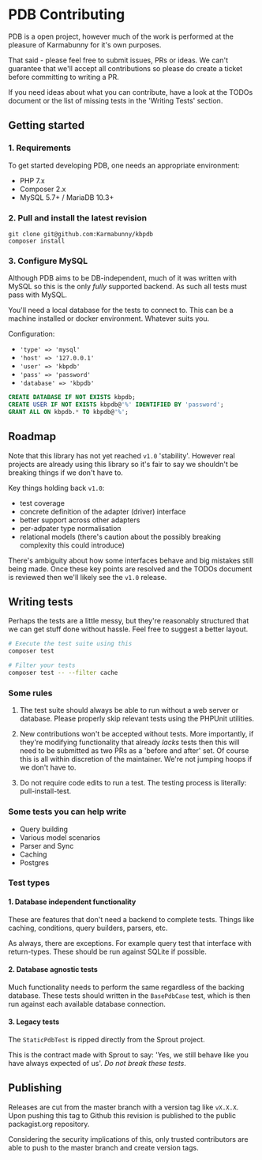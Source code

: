 
# PDB Contributing

PDB is a open project, however much of the work is performed at the pleasure of Karmabunny for it's own purposes.

That said - please feel free to submit issues, PRs or ideas. We can't guarantee that we'll accept all contributions so please do create a ticket before committing to writing a PR.

If you need ideas about what you can contribute, have a look at the TODOs document or the list of missing tests in the 'Writing Tests' section.


## Getting started

### 1. Requirements

To get started developing PDB, one needs an appropriate environment:

- PHP 7.x
- Composer 2.x
- MySQL 5.7+ / MariaDB 10.3+


### 2. Pull and install the latest revision

```
git clone git@github.com:Karmabunny/kbpdb
composer install
```


### 3. Configure MySQL

Although PDB aims to be DB-independent, much of it was written with MySQL so this is the only _fully_ supported backend. As such all tests must pass with MySQL.

You'll need a local database for the tests to connect to. This can be a machine installed or docker environment. Whatever suits you.

Configuration:

 - `'type' => 'mysql'`
 - `'host' => '127.0.0.1'`
 - `'user' => 'kbpdb'`
 - `'pass' => 'password'`
 - `'database' => 'kbpdb'`


```sql
CREATE DATABASE IF NOT EXISTS kbpdb;
CREATE USER IF NOT EXISTS kbpdb@'%' IDENTIFIED BY 'password';
GRANT ALL ON kbpdb.* TO kbpdb@'%';
```


## Roadmap

Note that this library has not yet reached `v1.0` 'stability'. However real projects are already using this library so it's fair to say we shouldn't be breaking things if we don't have to.

Key things holding back `v1.0`:
- test coverage
- concrete definition of the adapter (driver) interface
- better support across other adapters
- per-adpater type normalisation
- relational models (there's caution about the possibly breaking complexity this could introduce)


There's ambiguity about how some interfaces behave and big mistakes still being made. Once these key points are resolved and the TODOs document is reviewed then we'll likely see the `v1.0` release.



## Writing tests

Perhaps the tests are a little messy, but they're reasonably structured that we can get stuff done without hassle. Feel free to suggest a better layout.

```sh
# Execute the test suite using this
composer test

# Filter your tests
composer test -- --filter cache
```


### Some rules

1. The test suite should always be able to run without a web server or database. Please properly skip relevant tests using the PHPUnit utilities.

2. New contributions won't be accepted without tests. More importantly, if they're modifying functionality that already _lacks_ tests then this will need to be submitted as two PRs as a 'before and after' set. Of course this is all within discretion of the maintainer. We're not jumping hoops if we don't have to.

3. Do not require code edits to run a test. The testing process is literally: pull-install-test.


### Some tests you can help write

- Query building
- Various model scenarios
- Parser and Sync
- Caching
- Postgres


### Test types

#### 1. Database independent functionality

These are features that don't need a backend to complete tests. Things like caching, conditions, query builders, parsers, etc.

As always, there are exceptions. For example query test that interface with return-types. These should be run against SQLite if possible.


#### 2. Database agnostic tests

Much functionality needs to perform the same regardless of the backing database. These tests should written in the `BasePdbCase` test, which is then run against each available database connection.


#### 3. Legacy tests

The `StaticPdbTest` is ripped directly from the Sprout project.

This is the contract made with Sprout to say: 'Yes, we still behave like you have always expected of us'. _Do not break these tests_.



## Publishing

Releases are cut from the master branch with a version tag like `vX.X.X`. Upon pushing this tag to Github this revision is published to the public packagist.org repository.

Considering the security implications of this, only trusted contributors are able to push to the master branch and create version tags.
